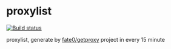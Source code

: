 # proxylist


[![Build status](https://github.com/sandianyue/proxylist/actions/workflows/main.yml/badge.svg)](https://github.com/sandianyue/proxylist/actions/workflows/main.yml)

proxylist, generate by [fate0/getproxy](https://github.com/fate0/getproxy) project in every 15 minute
